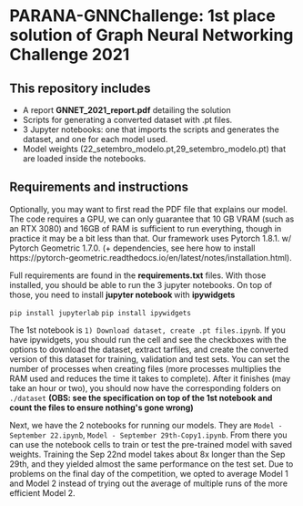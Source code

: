 <h1> PARANA-GNNChallenge: 1st place solution of Graph Neural Networking Challenge 2021 </h1>


<h2> This repository includes </h2>

* A report <b>GNNET_2021_report.pdf</b> detailing the solution
* Scripts for generating a converted dataset with <it>.pt</it> files.
* 3 Jupyter notebooks: one that imports the scripts and generates the dataset, and one for each model used.
* Model weights (<it>22_setembro_modelo.pt,29_setembro_modelo.pt</it>) that are loaded inside the notebooks.

<h2> Requirements and instructions </h2>
Optionally, you may want to first read the PDF file that explains our model. The code requires a GPU, we can only guarantee that 10 GB VRAM (such as an RTX 3080) and 16GB of RAM is sufficient to run everything, though in practice it may be a bit less than that. Our framework uses Pytorch 1.8.1. w/ Pytorch Geometric 1.7.0. (+ dependencies, see here how to install https://pytorch-geometric.readthedocs.io/en/latest/notes/installation.html). 

Full requirements are found in the <b>requirements.txt</b> files. With those installed, you should be able to run the 3 jupyter notebooks. On top of those, you need to install <b> jupyter notebook </b> with <b>ipywidgets</b>  

`pip install jupyterlab`
`pip install ipywidgets`

The 1st notebook is `1) Download dataset, create .pt files.ipynb`. If you have ipywidgets, you should run the cell and see the checkboxes with the options to download the dataset, extract tarfiles, and create the converted version of this dataset for training, validation and test sets. You can set the number of processes when creating files (more processes multiplies the RAM used and reduces the time it takes to complete). After it finishes (may take an hour or two), you should now have the corresponding folders on `./dataset` <b>(OBS: see the specification on top of the 1st notebook and count the files to ensure nothing's gone wrong)</b>

Next, we have the 2 notebooks for running our models. They are `Model - September 22.ipynb`, `Model - September 29th-Copy1.ipynb`. From there you can use the notebook cells to train or test the pre-trained model with saved weights. Training the Sep 22nd model takes about 8x longer than the Sep 29th, and they yielded almost the same performance on the test set. Due to problems on the final day of the competition, we opted to average Model 1 and Model 2 instead of trying out the average of multiple runs of the more efficient Model 2.
